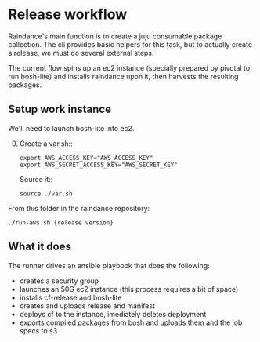 # Release workflow

Raindance's main function is to create a juju consumable package
collection. The cli provides basic helpers for this task, but to
actually create a release, we must do several external steps.

The current flow spins up an ec2 instance (specially prepared by
pivotal to run bosh-lite) and installs raindance upon it, then
harvests the resulting packages.

## Setup work instance

We'll need to launch bosh-lite into ec2.

 0. Create a var.sh::
    ```
    export AWS_ACCESS_KEY="AWS_ACCESS_KEY"
    export AWS_SECRET_ACCESS_KEY="AWS_SECRET_KEY"
    ```
    Source it::

    ```
    source ./var.sh
    ```

From this folder in the raindance repository:

 `./run-aws.sh {release version}`


## What it does

The runner drives an ansible playbook that does the following:

 - creates a security group
 - launches an 50G ec2 instance (this process requires a bit of space)
 - installs cf-release and bosh-lite
 - creates and uploads release and manifest
 - deploys cf to the instance, imediately deletes deployment
 - exports compiled packages from bosh and uploads them and the job
   specs to s3
